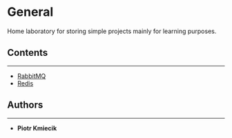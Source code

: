 # General

Home laboratory for storing simple projects mainly for learning purposes.

## Contents

---

* [RabbitMQ](./RabbitMQ/)
* [Redis](./Redis/)

## Authors

---

* **Piotr Kmiecik**

